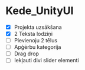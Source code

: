 # Kede_UnityUI

- [x] Projekta uzsākšana
- [x] 2 Teksta lodziņi
- [ ] Pievienoju 2 tēlus
- [ ] Apģērbu kategorija
- [ ] Drag drop
- [ ] Iekļauti divi slider elementi
